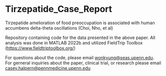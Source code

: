 # Tirzepatide_Case_Report

Tirzepatide amelioration of food preoccupation is associated with human accumbens delta-theta oscillations (Choi, Nho, et al)

Repository containing code for the data presented in the above paper.
All analysis was done in MATLAB 2022b and utilized FieldTrip Toolbox (https://www.fieldtriptoolbox.org/)

For questions about the code, please email wonkyung@seas.upenn.edu. For gerneral inquiries about the paper, clinical trial, or research please email casey.halpern@pennmedicine.upenn.edu

